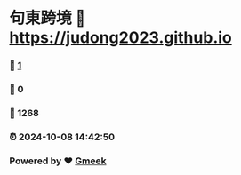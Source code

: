 # 句東跨境 :link: https://judong2023.github.io 
### :page_facing_up: [1](https://judong2023.github.io/tag.html) 
### :speech_balloon: 0 
### :hibiscus: 1268 
### :alarm_clock: 2024-10-08 14:42:50 
### Powered by :heart: [Gmeek](https://github.com/Meekdai/Gmeek)
